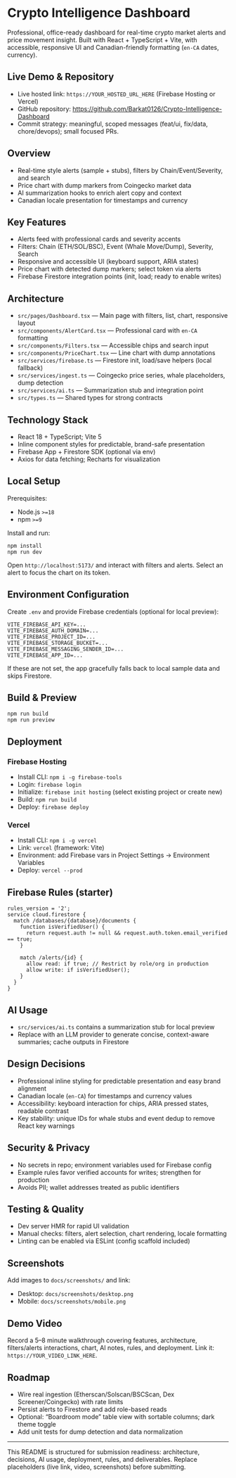 # Crypto Intelligence Dashboard

Professional, office-ready dashboard for real-time crypto market alerts and price movement insight. Built with React + TypeScript + Vite, with accessible, responsive UI and Canadian-friendly formatting (`en-CA` dates, currency).

## Live Demo & Repository

- Live hosted link: `https://YOUR_HOSTED_URL_HERE` (Firebase Hosting or Vercel)
- GitHub repository: https://github.com/Barkat0126/Crypto-Intelligence-Dashboard
- Commit strategy: meaningful, scoped messages (feat/ui, fix/data, chore/devops); small focused PRs.

## Overview

- Real-time style alerts (sample + stubs), filters by Chain/Event/Severity, and search
- Price chart with dump markers from Coingecko market data
- AI summarization hooks to enrich alert copy and context
- Canadian locale presentation for timestamps and currency

## Key Features

- Alerts feed with professional cards and severity accents
- Filters: Chain (ETH/SOL/BSC), Event (Whale Move/Dump), Severity, Search
- Responsive and accessible UI (keyboard support, ARIA states)
- Price chart with detected dump markers; select token via alerts
- Firebase Firestore integration points (init, load; ready to enable writes)

## Architecture

- `src/pages/Dashboard.tsx` — Main page with filters, list, chart, responsive layout
- `src/components/AlertCard.tsx` — Professional card with `en-CA` formatting
- `src/components/Filters.tsx` — Accessible chips and search input
- `src/components/PriceChart.tsx` — Line chart with dump annotations
- `src/services/firebase.ts` — Firestore init, load/save helpers (local fallback)
- `src/services/ingest.ts` — Coingecko price series, whale placeholders, dump detection
- `src/services/ai.ts` — Summarization stub and integration point
- `src/types.ts` — Shared types for strong contracts

## Technology Stack

- React 18 + TypeScript; Vite 5
- Inline component styles for predictable, brand-safe presentation
- Firebase App + Firestore SDK (optional via env)
- Axios for data fetching; Recharts for visualization

## Local Setup

Prerequisites:
- Node.js `>=18`
- npm `>=9`

Install and run:
```
npm install
npm run dev
```
Open `http://localhost:5173/` and interact with filters and alerts. Select an alert to focus the chart on its token.

## Environment Configuration

Create `.env` and provide Firebase credentials (optional for local preview):
```
VITE_FIREBASE_API_KEY=...
VITE_FIREBASE_AUTH_DOMAIN=...
VITE_FIREBASE_PROJECT_ID=...
VITE_FIREBASE_STORAGE_BUCKET=...
VITE_FIREBASE_MESSAGING_SENDER_ID=...
VITE_FIREBASE_APP_ID=...
```
If these are not set, the app gracefully falls back to local sample data and skips Firestore.

## Build & Preview

```
npm run build
npm run preview
```

## Deployment

### Firebase Hosting
- Install CLI: `npm i -g firebase-tools`
- Login: `firebase login`
- Initialize: `firebase init hosting` (select existing project or create new)
- Build: `npm run build`
- Deploy: `firebase deploy`

### Vercel
- Install CLI: `npm i -g vercel`
- Link: `vercel` (framework: Vite)
- Environment: add Firebase vars in Project Settings → Environment Variables
- Deploy: `vercel --prod`

## Firebase Rules (starter)

```
rules_version = '2';
service cloud.firestore {
  match /databases/{database}/documents {
    function isVerifiedUser() {
      return request.auth != null && request.auth.token.email_verified == true;
    }

    match /alerts/{id} {
      allow read: if true; // Restrict by role/org in production
      allow write: if isVerifiedUser();
    }
  }
}
```

## AI Usage

- `src/services/ai.ts` contains a summarization stub for local preview
- Replace with an LLM provider to generate concise, context-aware summaries; cache outputs in Firestore

## Design Decisions

- Professional inline styling for predictable presentation and easy brand alignment
- Canadian locale (`en-CA`) for timestamps and currency values
- Accessibility: keyboard interaction for chips, ARIA pressed states, readable contrast
- Key stability: unique IDs for whale stubs and event dedup to remove React key warnings

## Security & Privacy

- No secrets in repo; environment variables used for Firebase config
- Example rules favor verified accounts for writes; strengthen for production
- Avoids PII; wallet addresses treated as public identifiers

## Testing & Quality

- Dev server HMR for rapid UI validation
- Manual checks: filters, alert selection, chart rendering, locale formatting
- Linting can be enabled via ESLint (config scaffold included)

## Screenshots

Add images to `docs/screenshots/` and link:
- Desktop: `docs/screenshots/desktop.png`
- Mobile: `docs/screenshots/mobile.png`

## Demo Video

Record a 5–8 minute walkthrough covering features, architecture, filters/alerts interactions, chart, AI notes, rules, and deployment. Link it: `https://YOUR_VIDEO_LINK_HERE`.

## Roadmap

- Wire real ingestion (Etherscan/Solscan/BSCScan, Dex Screener/Coingecko) with rate limits
- Persist alerts to Firestore and add role-based reads
- Optional: “Boardroom mode” table view with sortable columns; dark theme toggle
- Add unit tests for dump detection and data normalization

---

This README is structured for submission readiness: architecture, decisions, AI usage, deployment, rules, and deliverables. Replace placeholders (live link, video, screenshots) before submitting.